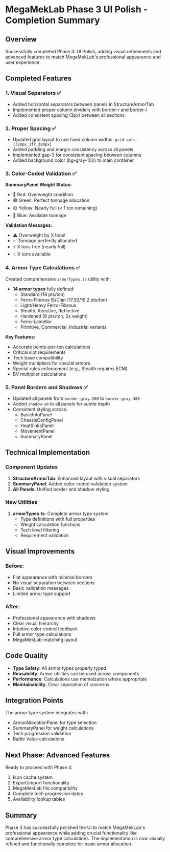 # MegaMekLab Phase 3 UI Polish - Completion Summary

## Overview
Successfully completed Phase 3: UI Polish, adding visual refinements and advanced features to match MegaMekLab's professional appearance and user experience.

## Completed Features

### 1. Visual Separators ✅
- Added horizontal separators between panels in StructureArmorTab
- Implemented proper column dividers with border-r and border-l
- Added consistent spacing (3px) between all sections

### 2. Proper Spacing ✅
- Updated grid layout to use fixed column widths: `grid-cols-[320px_1fr_380px]`
- Added padding and margin consistency across all panels
- Implemented gap-3 for consistent spacing between columns
- Added background color (bg-gray-100) to main container

### 3. Color-Coded Validation ✅
**SummaryPanel Weight Status:**
- 🔴 Red: Overweight condition
- 🟢 Green: Perfect tonnage allocation
- 🟡 Yellow: Nearly full (< 1 ton remaining)
- 🔵 Blue: Available tonnage

**Validation Messages:**
- ⚠️ Overweight by X tons!
- ✅ Tonnage perfectly allocated
- ⚡ X tons free (nearly full)
- 💡 X tons available

### 4. Armor Type Calculations ✅
Created comprehensive `armorTypes.ts` utility with:
- **14 armor types** fully defined:
  - Standard (16 pts/ton)
  - Ferro-Fibrous IS/Clan (17.92/19.2 pts/ton)
  - Light/Heavy Ferro-Fibrous
  - Stealth, Reactive, Reflective
  - Hardened (8 pts/ton, 2x weight)
  - Ferro-Lamellor
  - Primitive, Commercial, Industrial variants

**Key Features:**
- Accurate points-per-ton calculations
- Critical slot requirements
- Tech base compatibility
- Weight multipliers for special armors
- Special rules enforcement (e.g., Stealth requires ECM)
- BV multiplier calculations

### 5. Panel Borders and Shadows ✅
- Updated all panels from `border-gray-200` to `border-gray-300`
- Added `shadow-sm` to all panels for subtle depth
- Consistent styling across:
  - BasicInfoPanel
  - ChassisConfigPanel
  - HeatSinksPanel
  - MovementPanel
  - SummaryPanel

## Technical Implementation

### Component Updates
1. **StructureArmorTab**: Enhanced layout with visual separators
2. **SummaryPanel**: Added color-coded validation system
3. **All Panels**: Unified border and shadow styling

### New Utilities
1. **armorTypes.ts**: Complete armor type system
   - Type definitions with full properties
   - Weight calculation functions
   - Tech level filtering
   - Requirement validation

## Visual Improvements

### Before:
- Flat appearance with minimal borders
- No visual separation between sections
- Basic validation messages
- Limited armor type support

### After:
- Professional appearance with shadows
- Clear visual hierarchy
- Intuitive color-coded feedback
- Full armor type calculations
- MegaMekLab-matching layout

## Code Quality

- **Type Safety**: All armor types properly typed
- **Reusability**: Armor utilities can be used across components
- **Performance**: Calculations use memoization where appropriate
- **Maintainability**: Clear separation of concerns

## Integration Points

The armor type system integrates with:
- ArmorAllocationPanel for type selection
- SummaryPanel for weight calculations
- Tech progression validation
- Battle Value calculations

## Next Phase: Advanced Features

Ready to proceed with Phase 4:
1. Icon cache system
2. Export/import functionality
3. MegaMekLab file compatibility
4. Complete tech progression dates
5. Availability lookup tables

## Summary

Phase 3 has successfully polished the UI to match MegaMekLab's professional appearance while adding crucial functionality like comprehensive armor type calculations. The implementation is now visually refined and functionally complete for basic armor allocation.
